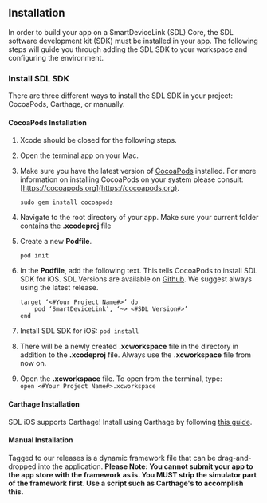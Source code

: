 ## Installation
In order to build your app on a SmartDeviceLink (SDL) Core, the SDL software development kit (SDK) must be installed in your app. The following steps will guide you through adding the SDL SDK to your workspace and configuring the environment.

### Install SDL SDK
There are three different ways to install the SDL SDK in your project: CocoaPods, Carthage, or manually.

#### CocoaPods Installation
1. Xcode should be closed for the following steps.
2. Open the terminal app on your Mac.
3. Make sure you have the latest version of [CocoaPods](https://cocoapods.org) installed. For more information on installing CocoaPods on your system please consult: [https://cocoapods.org](https://cocoapods.org).

       sudo gem install cocoapods


4. Navigate to the root directory of your app. Make sure your current folder contains the **.xcodeproj** file
5. Create a new **Podfile**.

       pod init

6. In the **Podfile**, add the following text. This tells CocoaPods to install SDL SDK for iOS. SDL Versions are available on [Github](https://github.com/smartdevicelink/sdl_ios/releases). We suggest always using the latest release.

       target ‘<#Your Project Name#>’ do
           pod ‘SmartDeviceLink’, ‘~> <#SDL Version#>’
       end
    
7. Install SDL SDK for iOS: 
       ```
       pod install
       ```

8. There will be a newly created **.xcworkspace** file in the directory in addition to the **.xcodeproj** file. Always use the **.xcworkspace** file from now on.
9. Open the **.xcworkspace** file. To open from the  terminal, type:  
       ```
       open <#Your Project Name#>.xcworkspace
       ```

#### Carthage Installation
SDL iOS supports Carthage! Install using Carthage by following [this guide](https://github.com/Carthage/Carthage#adding-frameworks-to-an-application).

#### Manual Installation
Tagged to our releases is a dynamic framework file that can be drag-and-dropped into the application. **Please Note: You cannot submit your app to the app store with the framework as is. You MUST strip the simulator part of the framework first. Use a script such as Carthage's to accomplish this.**
